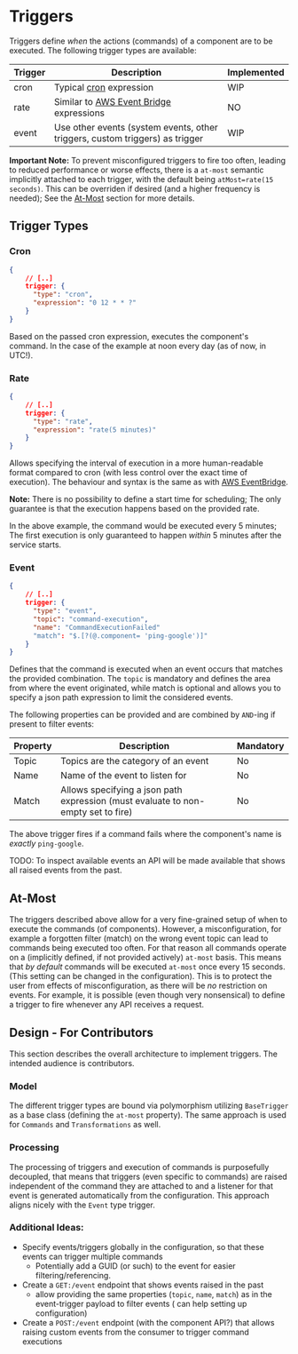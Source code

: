 # Triggers

Triggers define _when_ the actions (commands) of a component are to be executed. The following trigger types are
available:

| Trigger | Description                                                                                                                                            | Implemented |
|---------|--------------------------------------------------------------------------------------------------------------------------------------------------------|-------------|
| cron    | Typical [cron](https://www.baeldung.com/cron-expressions) expression                                                                                   | WIP         |
| rate    | Similar to [AWS Event Bridge](https://docs.aws.amazon.com/eventbridge/latest/userguide/eb-scheduled-rule-pattern.html#eb-rate-expressions) expressions | NO          |
| event   | Use other events (system events, other triggers, custom triggers) as trigger                                                                           | WIP         |

__Important Note:__ To prevent misconfigured triggers to fire too often, leading to reduced performance or worse
effects, there is a `at-most` semantic implicitly attached to each trigger, with the default being
`atMost=rate(15 seconds)`. This can be overriden if desired (and a higher frequency is needed); See
the [At-Most](#at-most) section for more details.

## Trigger Types

### Cron

``` json
{
    // [..]
    trigger: {
      "type": "cron",
      "expression": "0 12 * * ?"
    }
}
```

Based on the passed cron expression, executes the component's command. In the case of the example at noon every day (as
of now, in UTC!).

### Rate

``` json
{
    // [..]
    trigger: {
      "type": "rate",
      "expression": "rate(5 minutes)"
    }
}
```

Allows specifying the interval of execution in a more human-readable format compared to cron (with less control over the
exact time of execution). The behaviour and syntax is the same as
with [AWS EventBridge](https://docs.aws.amazon.com/eventbridge/latest/userguide/eb-scheduled-rule-pattern.html#eb-rate-expressions).

__Note:__ There is no possibility to define a start time for scheduling; The only guarantee is that the execution
happens based on the provided rate.

In the above example, the command would be executed every 5 minutes; The first execution is only guaranteed to happen
_within_ 5 minutes after the service starts.

### Event

``` json
{
    // [..]
    trigger: {
      "type": "event",
      "topic": "command-execution",
      "name": "CommandExecutionFailed"
      "match": "$.[?(@.component= 'ping-google')]"
    }
}
```

Defines that the command is executed when an event occurs that matches the provided combination. The `topic` is
mandatory and defines the area from where the event originated, while match is optional and allows you to specify a json
path expression to limit the considered events.

The following properties can be provided and are combined by `AND`-ing if present to filter events:

| Property | Description                                                                       | Mandatory |
|----------|-----------------------------------------------------------------------------------|-----------|
| Topic    | Topics are the category of an event                                               | No        |
| Name     | Name of the event to listen for                                                   | No        |
| Match    | Allows specifying a json path expression (must evaluate to non-empty set to fire) | No        |

The above trigger fires if a command fails where the component's name is _exactly_ `ping-google`.

TODO: To inspect available events an API will be made available that shows all raised events from the past.

## At-Most

The triggers described above allow for a very fine-grained setup of when to execute the commands (of components).
However, a misconfiguration, for example a forgotten filter (match) on the wrong event topic can lead to commands being
executed too often. For that reason all commands operate on a (implicitly defined, if not provided actively) `at-most`
basis.
This means that _by default_ commands will be executed `at-most` once every 15 seconds. (This setting can be changed in
the configuration). This is to protect the user from effects of misconfiguration, as there will be _no_ restriction on
events.
For example, it is possible (even though very nonsensical) to define a trigger to fire whenever any API receives a
request.

## Design - For Contributors

This section describes the overall architecture to implement triggers. The intended audience is contributors.

### Model

The different trigger types are bound via polymorphism utilizing `BaseTrigger` as a base class (defining the `at-most`
property). The same approach is used for `Commands` and `Transformations` as well.

### Processing

The processing of triggers and execution of commands is purposefully decoupled, that means that triggers (even specific
to commands) are raised independent of the command they are attached to and a listener for that event is generated
automatically from the configuration. This approach aligns nicely with the `Event` type trigger.

### Additional Ideas:

- Specify events/triggers globally in the configuration, so that these events can trigger multiple commands
    - Potentially add a GUID (or such) to the event for easier filtering/referencing.
- Create a `GET:/event` endpoint that shows events raised in the past
    - allow providing the same properties (`topic`, `name`, `match`) as in the event-trigger payload to filter events (
      can help setting up configuration)
- Create a `POST:/event` endpoint (with the component API?) that allows raising custom events from the consumer to
  trigger command executions

